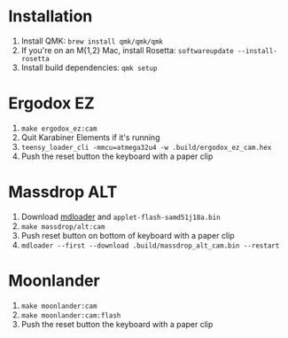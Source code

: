# Installation
1. Install QMK: `brew install qmk/qmk/qmk`
2. If you're on an M{1,2} Mac, install Rosetta: `softwareupdate --install-rosetta`
3. Install build dependencies: `qmk setup`

# Ergodox EZ
1. `make ergodox_ez:cam`
2. Quit Karabiner Elements if it's running
3. `teensy_loader_cli -mmcu=atmega32u4 -w .build/ergodox_ez_cam.hex`
4. Push the reset button the keyboard with a paper clip

# Massdrop ALT
1. Download [mdloader](https://github.com/Massdrop/mdloader/releases) and `applet-flash-samd51j18a.bin`
1. `make massdrop/alt:cam`
2. Push reset button on bottom of keyboard with a paper clip
3. `mdloader --first --download .build/massdrop_alt_cam.bin --restart`

# Moonlander
1. `make moonlander:cam`
2. `make moonlander:cam:flash`
3. Push the reset button the keyboard with a paper clip
